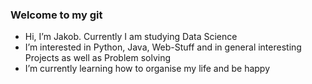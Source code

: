 ### Welcome to my git
- Hi, I’m Jakob. Currently I am studying Data Science
- I’m interested in Python, Java, Web-Stuff and in general interesting Projects as well as Problem solving
- I’m currently learning how to organise my life and be happy

<!---
Jakob-L-M/Jakob-L-M is a ✨ special ✨ repository because its `README.md` (this file) appears on your GitHub profile.
You can click the Preview link to take a look at your changes.
--->

